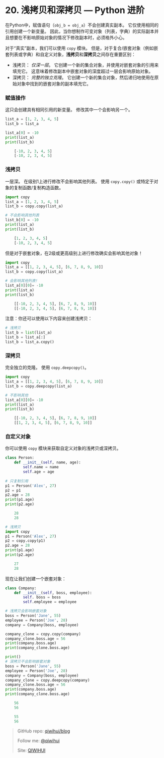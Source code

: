 # 20. 浅拷贝和深拷贝 — Python 进阶

在Python中，赋值语句（`obj_b = obj_a`）不会创建真实副本。 它仅使用相同的引用创建一个新变量。 因此，当你想制作可变对象（列表，字典）的实际副本并且想要在不影响原始对象的情况下修改副本时，必须格外小心。

对于“真实”副本，我们可以使用 `copy` 模块。 但是，对于复合/嵌套对象（例如嵌套列表或字典）和自定义对象，**浅拷贝**和**深拷贝**之间存在重要区别：

- 浅拷贝： *仅深一层*。 它创建一个新的集合对象，并使用对嵌套对象的引用来填充它。 这意味着修改副本中嵌套对象的深度超过一层会影响原始对象。
- 深拷贝： *完整的独立克隆*。 它创建一个新的集合对象，然后递归地使用在原始对象中找到的嵌套对象的副本填充它。

<!--more-->

### 赋值操作

这只会创建具有相同引用的新变量。 修改其中一个会影响另一个。

```python
list_a = [1, 2, 3, 4, 5]
list_b = list_a

list_a[0] = -10
print(list_a)
print(list_b)
```

```python
    [-10, 2, 3, 4, 5]
    [-10, 2, 3, 4, 5]
```

### 浅拷贝

一层深。 在级别1上进行修改不会影响其他列表。 使用 `copy.copy()` 或特定于对象的复制函数/复制构造函数。

```python
import copy
list_a = [1, 2, 3, 4, 5]
list_b = copy.copy(list_a)

# 不会影响其他列表
list_b[0] = -10
print(list_a)
print(list_b)
```

```python
    [1, 2, 3, 4, 5]
    [-10, 2, 3, 4, 5]
```

但是对于嵌套对象，在2级或更高级别上进行修改确实会影响其他对象！

```python
import copy
list_a = [[1, 2, 3, 4, 5], [6, 7, 8, 9, 10]]
list_b = copy.copy(list_a)

# 会影响其他列表!
list_a[0][0]= -10
print(list_a)
print(list_b)
```

```python
    [[-10, 2, 3, 4, 5], [6, 7, 8, 9, 10]]
    [[-10, 2, 3, 4, 5], [6, 7, 8, 9, 10]]
```

注意：你还可以使用以下内容来创建浅拷贝：

```python
# 浅拷贝
list_b = list(list_a)
list_b = list_a[:]
list_b = list_a.copy()
```

### 深拷贝

完全独立的克隆。 使用 `copy.deepcopy()`。

```python
import copy
list_a = [[1, 2, 3, 4, 5], [6, 7, 8, 9, 10]]
list_b = copy.deepcopy(list_a)

# 不影响其他
list_a[0][0]= -10
print(list_a)
print(list_b)
```

```python
    [[-10, 2, 3, 4, 5], [6, 7, 8, 9, 10]]
    [[1, 2, 3, 4, 5], [6, 7, 8, 9, 10]]
```

### 自定义对象

你可以使用 `copy` 模块来获取自定义对象的浅拷贝或深拷贝。

```python
class Person:
    def __init__(self, name, age):
        self.name = name
        self.age = age
                
# 只复制引用
p1 = Person('Alex', 27)
p2 = p1
p2.age = 28
print(p1.age)
print(p2.age)
```

```python
    28
    28
```

```python
# 浅拷贝
import copy
p1 = Person('Alex', 27)
p2 = copy.copy(p1)
p2.age = 28
print(p1.age)
print(p2.age)
```

```python
    27
    28
```

现在让我们创建一个嵌套对象：

```python
class Company:
    def __init__(self, boss, employee):
        self. boss = boss
        self.employee = employee

# 浅拷贝会影响嵌套对象
boss = Person('Jane', 55)
employee = Person('Joe', 28)
company = Company(boss, employee)

company_clone = copy.copy(company)
company_clone.boss.age = 56
print(company.boss.age)
print(company_clone.boss.age)

print()
# 深拷贝不会影响嵌套对象
boss = Person('Jane', 55)
employee = Person('Joe', 28)
company = Company(boss, employee)
company_clone = copy.deepcopy(company)
company_clone.boss.age = 56
print(company.boss.age)
print(company_clone.boss.age)
```

```python
    56
    56

    55
    56
```

> GitHub repo: [qiwihui/blog](https://github.com/qiwihui/blog)
>
> Follow me: [@qiwihui](https://github.com/qiwihui)
>
> Site: [QIWIHUI](https://qiwihui.com)

